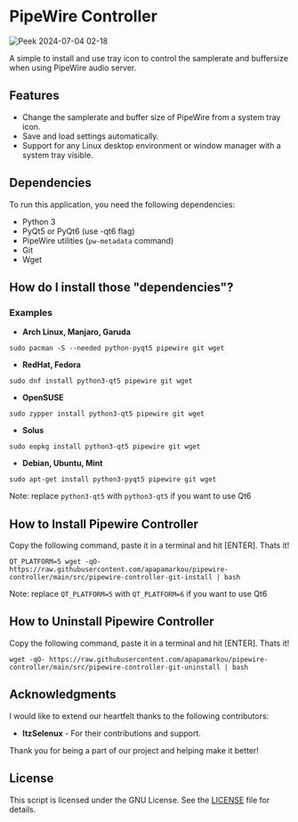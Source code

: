 # PipeWire Controller

![Peek 2024-07-04 02-18](https://github.com/apapamarkou/pipewire_controller/assets/42995877/32536db2-a461-4078-896c-573e77dd7092)

A simple to install and use tray icon to control the samplerate and buffersize when using PipeWire audio server.

## Features

- Change the samplerate and buffer size of PipeWire from a system tray icon.
- Save and load settings automatically.
- Support for any Linux desktop environment or window manager with a system tray visible.

## Dependencies

To run this application, you need the following dependencies:

- Python 3
- PyQt5 or PyQt6 (use -qt6 flag)
- PipeWire utilities (`pw-metadata` command)
- Git
- Wget

## How do I install those "dependencies"?

### Examples

- **Arch Linux, Manjaro, Garuda**
```
sudo pacman -S --needed python-pyqt5 pipewire git wget
```

- **RedHat, Fedora** 
```
sudo dnf install python3-qt5 pipewire git wget
```

- **OpenSUSE** 
```
sudo zypper install python3-qt5 pipewire git wget
```

- **Solus** 
```
sudo eopkg install python3-qt5 pipewire git wget
```

- **Debian, Ubuntu, Mint** 
```
sudo apt-get install python3-pyqt5 pipewire git wget
```

Note: replace `python3-qt5` with `python3-qt5` if you want to use Qt6

## How to Install Pipewire Controller

Copy the following command, paste it in a terminal and hit [ENTER]. Thats it!
```
QT_PLATFORM=5 wget -qO- https://raw.githubusercontent.com/apapamarkou/pipewire-controller/main/src/pipewire-controller-git-install | bash
```

Note: replace `QT_PLATFORM=5` with `QT_PLATFORM=6` if you want to use Qt6

## How to Uninstall Pipewire Controller

Copy the following command, paste it in a terminal and hit [ENTER]. Thats it!
```
wget -qO- https://raw.githubusercontent.com/apapamarkou/pipewire-controller/main/src/pipewire-controller-git-uninstall | bash
```

## Acknowledgments

I would like to extend our heartfelt thanks to the following contributors:

- **ItzSelenux** - For their contributions and support.

Thank you for being a part of our project and helping make it better!

## License

This script is licensed under the GNU License. See the [LICENSE](LICENSE) file for details.



